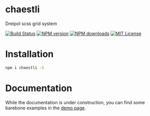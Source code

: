 # chaestli
Dreipol scss grid system

[![Build Status][travis-image]][travis-url]
[![NPM version][npm-version-image]][npm-url]
[![NPM downloads][npm-downloads-image]][npm-url]
[![MIT License][license-image]][license-url]

# Installation

```bash
npm i chaestli -S
```

# Documentation

While the documentation is under construction, you can find some barebone examples in the [demo page](https://dreipol.github.io/chaestli/demo/index.html).


[travis-image]:https://img.shields.io/travis/dreipol/chaestli.svg?style=flat-square
[travis-url]:https://travis-ci.org/dreipol/chaestli

[license-image]:http://img.shields.io/badge/license-MIT-000000.svg?style=flat-square
[license-url]:LICENSE

[npm-version-image]:http://img.shields.io/npm/v/chaestli.svg?style=flat-square
[npm-downloads-image]:http://img.shields.io/npm/dm/chaestli.svg?style=flat-square
[npm-url]:https://npmjs.org/package/chaestli
